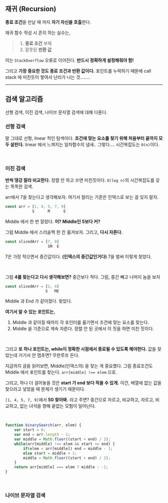## 재귀 (Recursion)
**종료 조건**을 만날 때 까지 **자기 자신을 호출**한다.

재귀 함수 작성 시 흔히 하는 실수는,

>1. **종료 조건** 부재 
>2. 잘못된 **반환 값** 

이는 `StackOverflow` 오류로 이어진다.
**반드시 정확하게 설정해줘야 함!**

그리고 **가장 중요한 것도 종료 조건과 반환 값이다.**
포인트를 누락하기 때문에 call stack 에 미친듯이 쌓여서 
난리가 나는 것........


---

## 검색 알고리즘
선형 검색, 이진 검색, 나이브 문자열 검색에 대해 다룬다.
<br>

### 선형 검색
말 그대로 선형, linear 적인 탐색이다.
**조건에 맞는 요소를 찾기 위해 처음부터 끝까지 모두 살핀다.**
linear 에서 느껴지는 일차함수의 냄새.. 
그렇다.... 시간복잡도는 `O(n)`이다. 




<br>

### 이진 검색
**반씩 댕강 잘라 비교한다.** 정렬 안 하고 쓰면 미친짓이다.
`O(log n)`의 시간복잡도를 갖는 똑똑한 검색.

arr에서 7을 찾는다고 생각해보자.
여기서 잘리는 기준은 인덱스로 보는 걸 잊지 말자.

```js
const arr = [1, 4, 5, 7, 9]
            S      M      E

```

Middle 에서 한 번 잘랐다. 
**어? Middle인 5보다 커?**

그럼 Middle 에서 스리슬쩍 한 칸 옮겨보자.
그리고, **다시 자른다.**

```js
const slicedArr = [7, 9]
                   SM  E
```

7은 가장 작으면서 중간값이다. **(인덱스의 중간값인거다)**
7을 벌써 이렇게 찾았다.

<br>

그럼 **4를 찾는다고 다시 생각해보면?**
중간보다 작다. 그럼, 중간 빼고 나머지 놈을 보자


```js
const slicedArr = [1, 4]
                  S   ME
```

Middle 과 End 가 같아졌다. 찾았다. 

**여기서 알 수 있는 포인트는,**

1. Middle 과 같아질 때까지 각 포인터를 옮기면서 조건에 맞는 요소를 찾는다.
2. Middle 을 기준으로 계속 자른다. 정렬 안 된 곳에서 이 짓을 하면 미친 짓이다.

<br>

그리고 **또 하나 포인트는, while이 정확한 시점에서 종료될 수 있도록 해야한다.**
값을 찾았는데 거기서 안 멈추면? 무한루프 돈다.


지금까지 글을 읽어보면, Middle(인덱스의) 을 찾는 게 중요했다.
그럼 종료조건도 Middle 에서 포인트를 찾는다. 
`arr[middle] !== elem` 으로.   

그리고, 하나 더 걸어놓을 것은 **start 가 end 보다 작을 수 있게.** 
이건, 배열에 없는 값을 찾으라고 넣었을 때 문제가 생기기 때문이다.

`[1, 4, 5, 7, 9]`에서 **50 찾아봐.** 라고 주면?
중간으로 자르고, 비교하고, 자르고, 비교하고, 
없는 녀석을 향해 끝없는 모험이 일어난다.


<br>

```js
function binarySearch(arr, elem) {
    var start = 0;
    var end = arr.length - 1;
    var middle = Math.floor((start + end) / 2);
    while(arr[middle] !== elem && start <= end) {
        if(elem < arr[middle]) end = middle - 1;
        else start = middle + 1;
        middle = Math.floor((start + end) / 2);
    }
    return arr[middle] === elem ? middle : -1;
}

```

<br>

### 나이브 문자열 검색